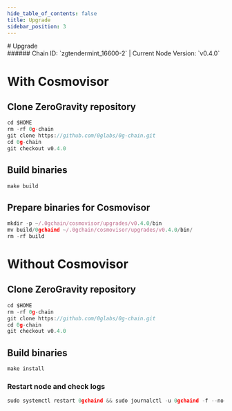 ```yaml
---
hide_table_of_contents: false
title: Upgrade
sidebar_position: 3
---
```


<div class="h1-with-icon icon-og">
# Upgrade
</div>
###### Chain ID: `zgtendermint_16600-2` | Current Node Version: `v0.4.0`

# With Cosmovisor
## Clone ZeroGravity repository
```js
cd $HOME
rm -rf 0g-chain
git clone https://github.com/0glabs/0g-chain.git
cd 0g-chain
git checkout v0.4.0
 ```

## Build binaries
```js
make build
 ```

## Prepare binaries for Cosmovisor
```js
mkdir -p ~/.0gchain/cosmovisor/upgrades/v0.4.0/bin
mv build/0gchaind ~/.0gchain/cosmovisor/upgrades/v0.4.0/bin/
rm -rf build
```

# Without Cosmovisor
## Clone ZeroGravity repository
```js
cd $HOME
rm -rf 0g-chain
git clone https://github.com/0glabs/0g-chain.git
cd 0g-chain
git checkout v0.4.0
 ```

## Build binaries
```js
make install
 ```

### Restart node and check logs
```js
sudo systemctl restart 0gchaind && sudo journalctl -u 0gchaind -f --no-hostname -o cat
```